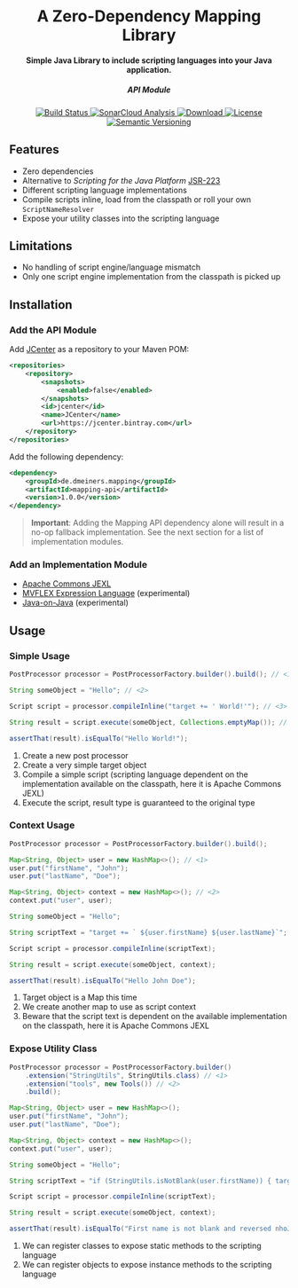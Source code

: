 <h1 align="center">A Zero-Dependency Mapping Library</h1>
<h4 align="center">Simple Java Library to include scripting languages into your Java application.</h4>
<h5 align="center">API Module</h5>

<p align="center">
  <a href="https://travis-ci.com/dmeiners88/mapping-api">
    <img src="https://travis-ci.com/dmeiners88/mapping-api.svg?branch=develop"
         alt="Build Status">
  </a>
  <a href="https://sonarcloud.io/dashboard?id=de.dmeiners.mapping%3Amapping-api">
    <img src="https://sonarcloud.io/api/project_badges/measure?project=de.dmeiners.mapping%3Amapping-api&metric=alert_status" alt="SonarCloud Analysis">
  </a>
  <a href="https://bintray.com/dmeiners/mapping/mapping-api/_latestVersion">
    <img src="https://api.bintray.com/packages/dmeiners/mapping/mapping-api/images/download.svg" alt="Download">
  </a>
  <a href="https://github.com/dmeiners88/mapping-api/blob/develop/LICENSE">
    <img src="https://img.shields.io/github/license/dmeiners88/mapping-api.svg" alt="License">
  </a>
  <a href="https://semver.org/spec/v2.0.0.html">
    <img src="https://img.shields.io/badge/semver-2.0.0-brightgreen.svg" alt="Semantic Versioning">
  </a>
</p>

## Features
* Zero dependencies
* Alternative to _Scripting for the Java Platform_ [JSR-223](https://jcp.org/en/jsr/detail?id=223)
* Different scripting language implementations
* Compile scripts inline, load from the classpath or roll your own `ScriptNameResolver`
* Expose your utility classes into the scripting language

## Limitations
* No handling of script engine/language mismatch
* Only one script engine implementation from the classpath is picked up

## Installation

### Add the API Module
Add [JCenter](https://bintray.com/bintray/jcenter) as a repository to your Maven POM:
```xml
<repositories>
    <repository>
        <snapshots>
            <enabled>false</enabled>
        </snapshots>
        <id>jcenter</id>
        <name>JCenter</name>
        <url>https://jcenter.bintray.com</url>
    </repository>
</repositories>
```

Add the following dependency:
```xml
<dependency>
    <groupId>de.dmeiners.mapping</groupId>
    <artifactId>mapping-api</artifactId>
    <version>1.0.0</version>
</dependency>
```

> **Important**: Adding the Mapping API dependency alone will result in a no-op fallback implementation. See the next section for a list of implementation modules.

### Add an Implementation Module
* [Apache Commons JEXL](https://github.com/dmeiners88/mapping-impl-jexl)
* [MVFLEX Expression Language](https://github.com/dmeiners88/mapping-impl-mvel) (experimental)
* [Java-on-Java](https://github.com/dmeiners88/mapping-impl-java) (experimental)

## Usage

### Simple Usage

```java
PostProcessor processor = PostProcessorFactory.builder().build(); // <1>

String someObject = "Hello"; // <2>

Script script = processor.compileInline("target += ' World!'"); // <3>

String result = script.execute(someObject, Collections.emptyMap()); // <4>

assertThat(result).isEqualTo("Hello World!");
```
1. Create a new post processor
2. Create a very simple target object
3. Compile a simple script (scripting language dependent on the implementation available on the classpath, here it is Apache Commons JEXL)
4. Execute the script, result type is guaranteed to the original type

### Context Usage

```java
PostProcessor processor = PostProcessorFactory.builder().build();

Map<String, Object> user = new HashMap<>(); // <1>
user.put("firstName", "John");
user.put("lastName", "Doe");

Map<String, Object> context = new HashMap<>(); // <2>
context.put("user", user);

String someObject = "Hello";

String scriptText = "target += ` ${user.firstName} ${user.lastName}`"; // <3>

Script script = processor.compileInline(scriptText);

String result = script.execute(someObject, context);

assertThat(result).isEqualTo("Hello John Doe");
```
1. Target object is a Map this time
2. We create another map to use as script context
3. Beware that the script text is dependent on the available implementation on the classpath, here it is Apache Commons JEXL

### Expose Utility Class

```java
PostProcessor processor = PostProcessorFactory.builder()
    .extension("StringUtils", StringUtils.class) // <1>
    .extension("tools", new Tools()) // <2>
    .build();

Map<String, Object> user = new HashMap<>();
user.put("firstName", "John");
user.put("lastName", "Doe");

Map<String, Object> context = new HashMap<>();
context.put("user", user);

String someObject = "Hello";

String scriptText = "if (StringUtils.isNotBlank(user.firstName)) { target = 'First name is not blank and reversed ' + tools.reverse(user.firstName); }"; // <2>

Script script = processor.compileInline(scriptText);

String result = script.execute(someObject, context);

assertThat(result).isEqualTo("First name is not blank and reversed nhoJ");
```
1. We can register classes to expose static methods to the scripting language
2. We can register objects to expose instance methods to the scripting language